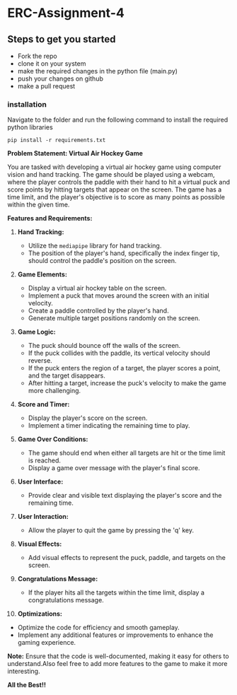 # ERC-Assignment-4

## Steps to get you started

- Fork the repo
- clone it on your system
- make the required changes in the python file (main.py)
- push your changes on github
- make a pull request

### installation 

Navigate to the folder and run the following command to install the required python libraries


    pip install -r requirements.txt
**Problem Statement: Virtual Air Hockey Game**

You are tasked with developing a virtual air hockey game using computer vision and hand tracking. The game should be played using a webcam, where the player controls the paddle with their hand to hit a virtual puck and score points by hitting targets that appear on the screen. The game has a time limit, and the player's objective is to score as many points as possible within the given time.

**Features and Requirements:**

1. **Hand Tracking:**
   - Utilize the `mediapipe` library for hand tracking.
   - The position of the player's hand, specifically the index finger tip, should control the paddle's position on the screen.

2. **Game Elements:**
   - Display a virtual air hockey table on the screen.
   - Implement a puck that moves around the screen with an initial velocity.
   - Create a paddle controlled by the player's hand.
   - Generate multiple target positions randomly on the screen.

3. **Game Logic:**
   - The puck should bounce off the walls of the screen.
   - If the puck collides with the paddle, its vertical velocity should reverse.
   - If the puck enters the region of a target, the player scores a point, and the target disappears.
   - After hitting a target, increase the puck's velocity to make the game more challenging.

4. **Score and Timer:**
   - Display the player's score on the screen.
   - Implement a timer indicating the remaining time to play.

5. **Game Over Conditions:**
   - The game should end when either all targets are hit or the time limit is reached.
   - Display a game over message with the player's final score.

6. **User Interface:**
   - Provide clear and visible text displaying the player's score and the remaining time.

7. **User Interaction:**
   - Allow the player to quit the game by pressing the 'q' key.

8. **Visual Effects:**
   - Add visual effects to represent the puck, paddle, and targets on the screen.

9. **Congratulations Message:**
   - If the player hits all the targets within the time limit, display a congratulations message.

10. **Optimizations:**
   - Optimize the code for efficiency and smooth gameplay.
   - Implement any additional features or improvements to enhance the gaming experience.

**Note:** Ensure that the code is well-documented, making it easy for others to understand.Also feel free to add more features to the game to make it more interesting. 


**All the Best!!**
